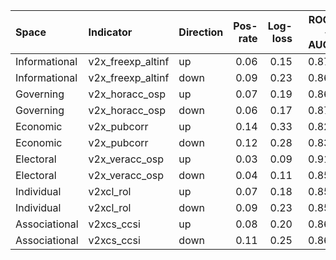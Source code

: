|Space         |Indicator         |Direction | Pos-rate| Log-loss| ROC-AUC| PR-AUC|
|:-------------|:-----------------|:---------|--------:|--------:|-------:|------:|
|Informational |v2x_freexp_altinf |up        |     0.06|     0.15|    0.87|   0.49|
|Informational |v2x_freexp_altinf |down      |     0.09|     0.23|    0.86|   0.46|
|Governing     |v2x_horacc_osp    |up        |     0.07|     0.19|    0.86|   0.48|
|Governing     |v2x_horacc_osp    |down      |     0.06|     0.17|    0.87|   0.43|
|Economic      |v2x_pubcorr       |up        |     0.14|     0.33|    0.82|   0.45|
|Economic      |v2x_pubcorr       |down      |     0.12|     0.28|    0.83|   0.46|
|Electoral     |v2x_veracc_osp    |up        |     0.03|     0.09|    0.91|   0.52|
|Electoral     |v2x_veracc_osp    |down      |     0.04|     0.11|    0.85|   0.38|
|Individual    |v2xcl_rol         |up        |     0.07|     0.18|    0.85|   0.44|
|Individual    |v2xcl_rol         |down      |     0.09|     0.23|    0.85|   0.50|
|Associational |v2xcs_ccsi        |up        |     0.08|     0.20|    0.86|   0.47|
|Associational |v2xcs_ccsi        |down      |     0.11|     0.25|    0.86|   0.48|
